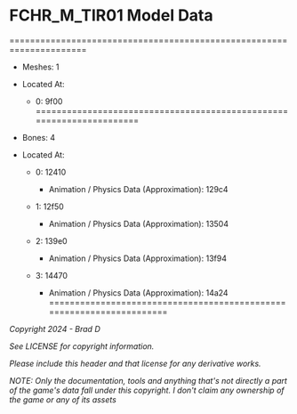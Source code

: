 # FCHR_M_TIR01 Model Data
=====================================================================

* Meshes: 1

* Located At:

  * 0: 9f00
=====================================================================

* Bones: 4

* Located At:

  * 0: 12410

    * Animation / Physics Data (Approximation): 129c4

  * 1: 12f50

    * Animation / Physics Data (Approximation): 13504

  * 2: 139e0

    * Animation / Physics Data (Approximation): 13f94

  * 3: 14470

    * Animation / Physics Data (Approximation): 14a24
=====================================================================

*Copyright 2024 - Brad D*

*See LICENSE for copyright information.*

*Please include this header and that license for any derivative works.*

*NOTE: Only the documentation, tools and anything that's not directly a part of the game's data fall under this copyright. I don't claim any ownership of the game or any of its assets*
